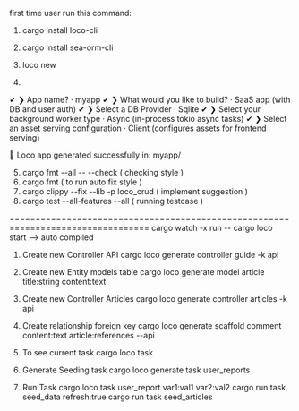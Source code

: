 
first time user run this command: 
1. cargo install loco-cli
2. cargo install sea-orm-cli
3. loco new

4.
✔ ❯ App name? · myapp
✔ ❯ What would you like to build? · SaaS app (with DB and user auth)
✔ ❯ Select a DB Provider · Sqlite
✔ ❯ Select your background worker type · Async (in-process tokio async tasks)
✔ ❯ Select an asset serving configuration · Client (configures assets for frontend serving)

🚂 Loco app generated successfully in:
myapp/


5. cargo fmt --all -- --check ( checking style )
6. cargo fmt ( to run auto fix style )
7. cargo clippy --fix --lib -p loco_crud ( implement suggestion )
8. cargo test --all-features --all ( running testcase   )

=================================================================================
cargo watch -x run -- cargo loco start --> auto compiled

1. Create new Controller API
cargo loco generate controller guide -k api

2. Create new Entity models table
cargo loco generate model article title:string content:text

3. Create new Controller Articles
cargo loco generate controller articles -k api

4. Create relationship foreign key
cargo loco generate scaffold comment content:text article:references --api

5. To see current task
cargo loco task

6. Generate Seeding task
cargo loco generate task user_reports

7. Run Task
cargo loco task user_report var1:val1 var2:val2
cargo run task seed_data refresh:true
cargo run task seed_articles